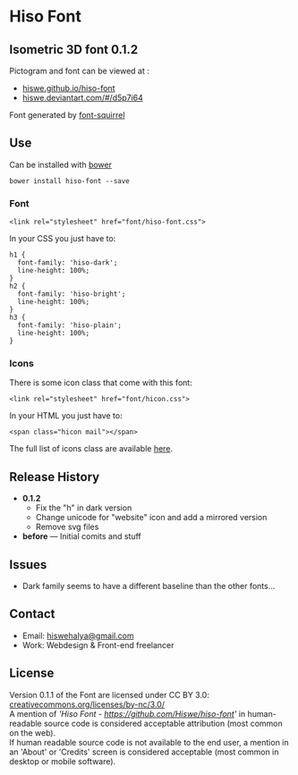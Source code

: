 # Hiso Font
## Isometric 3D font 0.1.2
Pictogram and font can be viewed at :

- [hiswe.github.io/hiso-font](http://hiswe.github.io/hiso-font)
- [hiswe.deviantart.com/#/d5p7i64](http://hiswe.deviantart.com/#/d5p7i64)

Font generated by [font-squirrel](http://www.fontsquirrel.com/)

## Use
Can be installed with [bower](http://bower.io/)

```
bower install hiso-font --save
```

### Font

```
<link rel="stylesheet" href="font/hiso-font.css">
```

In your CSS you just have to:

```
h1 {
  font-family: 'hiso-dark';
  line-height: 100%;
}  
h2 {
  font-family: 'hiso-bright';
  line-height: 100%;
}  
h3 {
  font-family: 'hiso-plain';
  line-height: 100%;
}
```
### Icons
There is some icon class that come with this font:  

```
<link rel="stylesheet" href="font/hicon.css">
```

In your HTML you just have to:

```
<span class="hicon mail"></span>
```
The full list of icons class are available [here](https://github.com/Hiswe/hiso-font/blob/master/font/hicon.css).

## Release History
	
- **0.1.2** 
  - Fix the "h" in dark version
  - Change unicode for "website" icon and add a mirrored version
  - Remove svg files
- **before** — Initial comits and stuff

## Issues

- Dark family seems to have a different baseline than the other fonts… 


## Contact
- Email: hiswehalya@gmail.com
- Work: Webdesign & Front-end freelancer

## License
Version 0.1.1 of the Font are licensed under CC BY 3.0:
[creativecommons.org/licenses/by-nc/3.0/](http://creativecommons.org/licenses/by-nc/3.0/)  
A mention of *'Hiso Font - https://github.com/Hiswe/hiso-font'*
in human-readable source code is considered acceptable attribution (most common on the
web).  
If human readable source code is not available to the end user, a mention in an 'About'
or 'Credits' screen is considered acceptable (most common in desktop or mobile software).